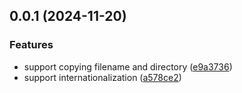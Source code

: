 ## 0.0.1 (2024-11-20)


### Features

* support copying filename and directory ([e9a3736](https://github.com/chouchouji/copy-filename-pro/commit/e9a37360792b214f969a091b52c52ed33ec975c0))
* support internationalization ([a578ce2](https://github.com/chouchouji/copy-filename-pro/commit/a578ce213b9e91d68fdd0deaeaa909e90af9f556))



